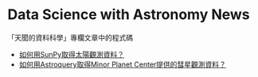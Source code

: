 # Data Science with Astronomy News
「天聞的資料科學」專欄文章中的程式碼

* [如何用SunPy取得太陽觀測資料？](https://colab.research.google.com/github/YihaoSu/data-science-with-astronomy-news/blob/main/notebooks/sun.ipynb)
* [如何用Astroquery取得Minor Planet Center提供的彗星觀測資料？](https://colab.research.google.com/github/YihaoSu/data-science-with-astronomy-news/blob/main/notebooks/comet.ipynb)